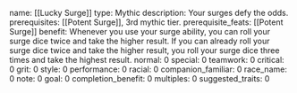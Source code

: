name: [[Lucky Surge]]
type: Mythic
description: Your surges defy the odds.
prerequisites: [[Potent Surge]], 3rd mythic tier.
prerequisite_feats: [[Potent Surge]]
benefit: Whenever you use your surge ability, you can roll your surge dice twice and take the higher result. If you can already roll your surge dice twice and take the higher result, you roll your surge dice three times and take the highest result.
normal: 0
special: 0
teamwork: 0
critical: 0
grit: 0
style: 0
performance: 0
racial: 0
companion_familiar: 0
race_name: 0
note: 0
goal: 0
completion_benefit: 0
multiples: 0
suggested_traits: 0
